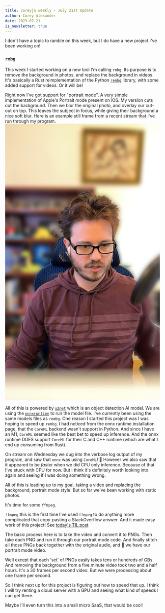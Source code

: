 ```yaml
---
title: coreyja weekly - July 21st Update
author: Corey Alexander
date: 2023-07-21
is_newsletter: true
---
```


I don't have a topic to ramble on this week, but I do have a new project I've been working on!

### `rmbg`

This week I started working on a new tool I'm calling `rmbg`.
Its purpose is to remove the background in photos, and replace the background in videos.
It's basically a Rust reimplementation of the Python [`rembg`](https://github.com/danielgatis/rembg) library, with some added support for videos.
Or it will be!

Right now I've got support for "portrait mode".
A very simple implementation of Apple's Portrait mode present on iOS.
My version cuts out the background.
Then we blur the original photo, and overlay our cut-out on top.
This leaves the subject in focus, while giving their background a nice soft blur.
Here is an example still frame from a recent stream that I've run through my program.
![rmbg portrait mode example](./example_output.png)

All of this is powered by [`u2net`](https://github.com/xuebinqin/U-2-Net) which is an object detection AI model.
We are using the [`onnxruntime`](https://onnxruntime.ai) to run the model file.
I've currently been using the same models files as `rembg`.
One reason I started this project was I was hoping to speed up `rembg`.
I had noticed from the onnx runtime installation page, that the `CoreML` backend wasn't support in Python.
And since I have an M1, `CoreML` seemed like the best bet to speed up inference.
And the onnx runtime DOES support `CoreML` for their C and C++ runtime (which are what I end up consuming from Rust).

On stream on Wednesday we dug into the verbose log output of my program, and saw that `onnx` was using `CoreML`! 🎉
However we also saw that it appeared to be _faster_ when we did CPU only inference.
Because of that I've stuck with CPU for now.
But I think it's definitely worth looking into again and seeing if I was doing something wrong.

All of this is leading up to my goal, taking a video and replacing the background, portrait mode style.
But so far we've been working with static photos.

It's time for some `ffmpeg`.

`ffmpeg` this is the first time I've used `ffmpeg` to do anything more complicated that copy-pasting a StackOverflow answer.
And it made easy work of this project! See [today's TIL post](/til/ffmpeg-to-frames-and-back-again)

The basic process here is to take the video and convert it to PNGs.
Then take each PNG and run it through our portrait mode code.
And finally stitch all those PNGs back together with the original audio, and :tada: we have our portrait mode video.

Well except that each 'set' of PNGs easily takes tens or hundreds of GBs.
And removing the background from a five minute video took two and a half hours.
It's a 30 frames per second video.
But we were processing about one frame per second.

So I think next up for this project is figuring out how to speed that up.
I think I will try renting a cloud server with a GPU and seeing what kind of speeds I can get there.

Maybe I'll even turn this into a small micro SaaS, that would be cool!
